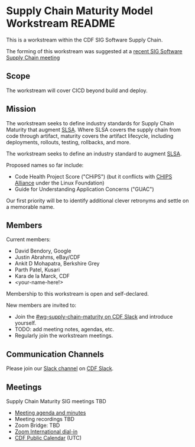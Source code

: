 # Supply Chain Maturity Model Workstream README

This is a workstream within the CDF SIG Software Supply Chain.

The forming of this workstream was suggested at a [recent SIG Software Supply
Chain
meeting](https://github.com/cdfoundation/sig-software-supply-chain/blob/main/docs/meetings.md#August-25-2022)

## Scope

The workstream will cover CICD beyond build and deploy.

## Mission

The workstream seeks to define industry standards for Supply Chain Maturity that
augment [SLSA](http://slsa.dev).  Where SLSA covers the supply chain from code
through artifact, maturity covers the artifact lifecycle, including deployments,
rollouts, testing, rollbacks, and more.

The workstream seeks to define an industry standard to augment [SLSA](http://slsa.dev).

Proposed names so far include:
*  Code Health Project Score ("CHiPS") (but it conflicts with [CHIPS
   Alliance](https://chipsalliance.org/) under the Linux Foundation)
*  Guide for Understanding Application Concerns ("GUAC")

Our first priority will be to identify additional clever retronyms and settle on
a memorable name.

## Members
Current members:
* David Bendory, Google
* Justin Abrahms, eBay/CDF
* Ankit D Mohapatra, Berkshire Grey
* Parth Patel, Kusari
* Kara de la Marck, CDF
* <your-name-here!>

Membership to this workstream is open and self-declared.

New members are invited to:
* Join the [#wg-supply-chain-maturity on CDF
  Slack](https://cdeliveryfdn.slack.com/archives/C03V8R6C64C) and introduce
  yourself.
* TODO: add meeting notes, agendas, etc.
* Regularly join the workstream meetings.

## Communication Channels

Please join our [Slack
channel](https://cdeliveryfdn.slack.com/archives/C03V8R6C64C) on [CDF
Slack](https://cdeliveryfdn.slack.com/join/shared_invite/zt-nwc0jjd0-G65oEpv5ynFfPD5oOX5Ogg#/).

## Meetings

Supply Chain Maturity SIG meetings TBD

* [Meeting agenda and minutes](https://hackmd.io/xq6lH4F7RUWmqZhluMcgLw)
* Meeting recordings TBD
* Zoom Bridge: TBD
* [Zoom International dial-in](https://zoom.us/zoomconference)
* [CDF Public Calendar](https://calendar.google.com/calendar/u/0/embed?src=linuxfoundation.org_mhf0kmgedn67ihni8r129avp24@group.calendar.google.com&ctz=UTC) (UTC)

